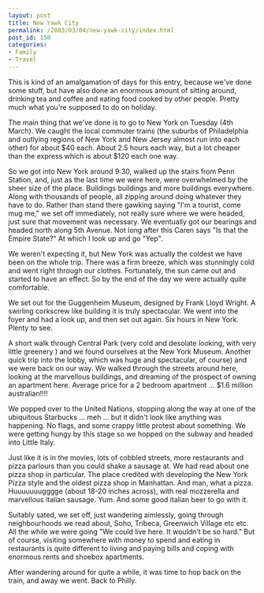 ```yaml
---
layout: post
title: New Yawk City
permalink: /2003/03/04/new-yawk-city/index.html
post_id: 150
categories: 
- Family
- Travel
---
```


 This is kind of an amalgamation of days for this entry, because we've done some stuff, but have also done an enormous amount of sitting around, drinking tea and coffee and eating food cooked by other people. Pretty much what you're supposed to do on holiday.




The main thing that we've done is to go to New York on Tuesday (4th March). We caught the local commuter trains (the suburbs of Philadelphia and outlying regions of New York and New Jersey almost run into each other) for about $40 each. About 2.5 hours each way, but a lot cheaper than the express which is about $120 each one way.




So we got into New York around 9:30, walked up the stairs from Penn Station, and, just as the last time we were here, were overwhelmed by the sheer size of the place. Buildings buildings and more buildings everywhere. Along with thousands of people, all zipping around doing whatever they have to do. Rather than stand there gawking saying "I'm a tourist, come mug me," we set off immediately, not really sure where we were headed, just sure that movement was necessary. We eventually got our bearings and headed north along 5th Avenue. Not long after this Caren says "Is that the Empire State?" At which I look up and go "Yep".




We weren't expecting it, but New York was actually the coldest we have been on the whole trip. There was a firm breeze, which was stunningly cold and went right through our clothes. Fortunately, the sun came out and started to have an effect. So by the end of the day we were actually quite comfortable.




We set out for the Guggenheim Museum, designed by Frank Lloyd Wright. A swirling corkscrew like building it is truly spectacular. We went into the foyer and had a look up, and then set out again. Six hours in New York. Plenty to see.




A short walk through Central Park (very cold and desolate looking, with very little greenery ) and we found ourselves at the New York Museum. Another quick trip into the lobby, which was huge and spectacular, of course) and we were back on our way. We walked through the streets around here, looking at the marvellous buildings, and dreaming of the prospect of owning an apartment here. Average price for a 2 bedroom apartment ... $1.6 million australian!!!!




We popped over to the United Nations, stopping along the way at one of the ubiquitous Starbucks ... meh ... but it didn't look like anything was happening. No flags, and some crappy little protest about something. We were getting hungy by this stage so we hopped on the subway and headed into Little Italy.




Just like it is in the movies, lots of cobbled streets, more restaurants and pizza parlours than you could shake a sausage at. We had read about one pizza shop in particular. The place credited with developing the New York Pizza style and the oldest pizza shop in Manhattan. And man, what a pizza. Huuuuuuugggge (about 18-20 inches across), with real mozzerella and marvellous italian sausage. Yum. And some good italian beer to go with it.




Suitably sated, we set off, just wandering aimlessly, going through neighbourhoods we read about, Soho, Tribeca, Greenwich Village etc etc. All the while we were going "We could live here. It wouldn't be so hard." But of course, visiting somewhere with money to spend and eating in restaurants is quite different to living and paying bills and coping with enormous rents and shoebox apartments.




After wandering around for quite a while, it was time to hop back on the train, and away we went. Back to Philly.


